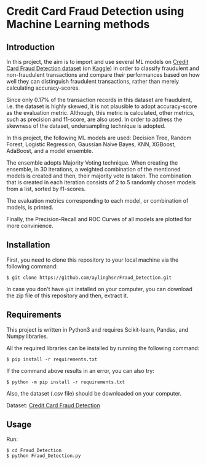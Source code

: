 # Credit Card Fraud Detection using Machine Learning methods

## Introduction
In this project, the aim is to import and use several ML models on [Credit Card Fraud Detection dataset](https://www.kaggle.com/mlg-ulb/creditcardfraud) (on [Kaggle](https://www.kaggle.com/)) in order to classify fraudulent and non-fraudulent transactions and compare their performances based on how well they can distinguish fraudulent transactions, rather than merely calculating accuracy-scores.

Since only 0.17% of the transaction records in this dataset are fraudulent, i.e. the dataset is highly skewed, it is not plausible to adopt accuracy-score as the evaluation metric. Although, this metric is calculated, other metrics, such as precision and f1-score, are also used. In order to address the skewness of the dataset, undersampling technique is adopted.

In this project, the following ML models are used: Decision Tree, Random Forest, Logistic Regression, Gaussian Naive Bayes, KNN, XGBoost, AdaBoost, and a model ensemble.

The ensemble adopts Majority Voting technique. When creating the ensemble, in 30 iterations, a weighted combination of the mentioned models is created and then, their majority vote is taken. The combination that is created in each iteration consists of 2 to 5 randomly chosen models from a list, sorted by f1-scores.

The evaluation metrics corresponding to each model, or combination of models, is printed.

Finally, the Precision-Recall and ROC Curves of all models are plotted for more convinience.

## Installation
First, you need to clone this repository to your local machine via the following command:
```shell
$ git clone https://github.com/aylinghsr/Fraud_Detection.git
```
In case you don't have `git` installed on your computer, you can download the zip file of this repository and then, extract it.

## Requirements
This project is written in Python3 and requires Scikit-learn, Pandas, and Numpy libraries.

All the required libraries can be installed by running the following command:
```shell
$ pip install -r requirements.txt
```
If the command above results in an error, you can also try:
```shell
$ python -m pip install -r requirements.txt
```
Also, the dataset (.csv file) should be downloaded on your computer.

Dataset: [Credit Card Fraud Detection](https://www.kaggle.com/mlg-ulb/creditcardfraud)

## Usage
Run:
```shell
$ cd Fraud_Detection
$ python Fraud_Detection.py
```
